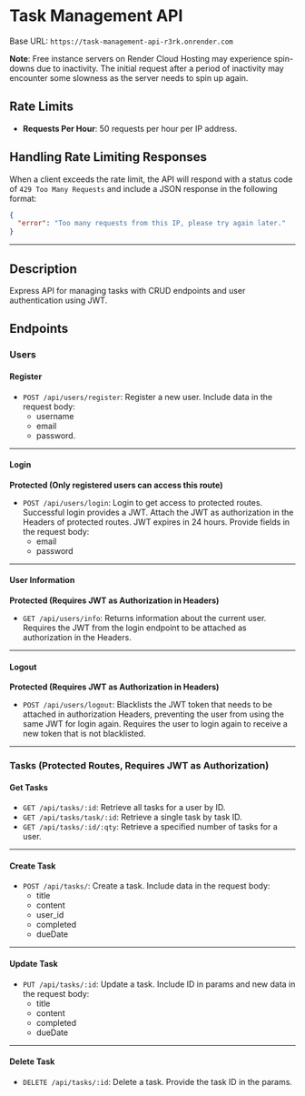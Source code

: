 # Task Management API

Base URL: `https://task-management-api-r3rk.onrender.com`

**Note**: Free instance servers on Render Cloud Hosting may experience spin-downs due to inactivity. The initial request after a period of inactivity may encounter some slowness as the server needs to spin up again.

## Rate Limits

- **Requests Per Hour**: 50 requests per hour per IP address.

## Handling Rate Limiting Responses

When a client exceeds the rate limit, the API will respond with a status code of `429 Too Many Requests` and include a JSON response in the following format:

```json
{
  "error": "Too many requests from this IP, please try again later."
}
```

---

## Description

Express API for managing tasks with CRUD endpoints and user authentication using JWT.

## Endpoints

### Users

#### Register

- `POST /api/users/register`: Register a new user. Include data in the request body:
  - username
  - email
  - password.

---

#### Login

**Protected (Only registered users can access this route)**

- `POST /api/users/login`: Login to get access to protected routes. Successful login provides a JWT. Attach the JWT as authorization in the Headers of protected routes. JWT expires in 24 hours. Provide fields in the request body:
  - email
  - password

---

#### User Information

**Protected (Requires JWT as Authorization in Headers)**

- `GET /api/users/info`: Returns information about the current user. Requires the JWT from the login endpoint to be attached as authorization in the Headers.

---

#### Logout

**Protected (Requires JWT as Authorization in Headers)**

- `POST /api/users/logout`: Blacklists the JWT token that needs to be attached in authorization Headers, preventing the user from using the same JWT for login again. Requires the user to login again to receive a new token that is not blacklisted.

---

### Tasks (Protected Routes, Requires JWT as Authorization)

#### Get Tasks

- `GET /api/tasks/:id`: Retrieve all tasks for a user by ID.
- `GET /api/tasks/task/:id`: Retrieve a single task by task ID.
- `GET /api/tasks/:id/:qty`: Retrieve a specified number of tasks for a user.

---

#### Create Task

- `POST /api/tasks/`: Create a task. Include data in the request body:
  - title
  - content
  - user_id
  - completed
  - dueDate

---

#### Update Task

- `PUT /api/tasks/:id`: Update a task. Include ID in params and new data in the request body:
  - title
  - content
  - completed
  - dueDate

---

#### Delete Task

- `DELETE /api/tasks/:id`: Delete a task. Provide the task ID in the params.

```

```
